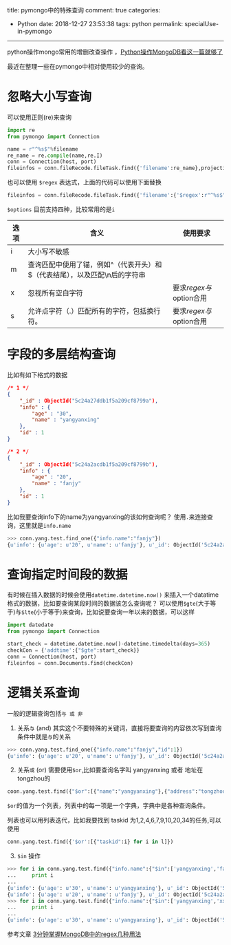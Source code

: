 title: pymongo中的特殊查询
comment: true
categories:
  - Python
date: 2018-12-27 23:53:38
tags: python
permalink: specialUse-in-pymongo

---
python操作mongo常用的增删改查操作 ，[Python操作MongoDB看这一篇就够了](https://juejin.im/post/5addbd0e518825671f2f62ee)

最近在整理一些在pymongo中相对使用较少的查询。

<!-- more -->

# 忽略大小写查询

可以使用正则(re)来查询

``` python 
import re
from pymongo import Connection

name = r"^%s$"%filename
re_name = re.compile(name,re.I)
conn = Connection(host, port)
fileinfos = conn.fileRecode.fileTask.find({'filename':re_name},projection={'_id': False})

```

也可以使用 `$regex` 表达式，上面的代码可以使用下面替换
``` python 
fileinfos = conn.fileRecode.fileTask.find({'filename':{'$regex':r"^%s$"%filename,'$options':"i"}},projection={'_id': False})

```

`$options` 目前支持四种，比较常用的是`i `

| 选项 | 含义 | 使用要求 |
| ------ | ------ | ------ |
|i       |大小写不敏感|     |
|m       |查询匹配中使用了锚，例如^（代表开头）和$（代表结尾），以及匹配\n后的字符串|
|x       |忽视所有空白字符  |要求$regex与$option合用
|s       |允许点字符（.）匹配所有的字符，包括换行符。|要求$regex与$option合用


# 字段的多层结构查询

比如有如下格式的数据
``` json
/* 1 */
{
    "_id" : ObjectId("5c24a27ddb1f5a209cf8799a"),
    "info" : {
        "age" : "30",
        "name" : "yangyanxing"
    },
    "id" : 1
}

/* 2 */
{
    "_id" : ObjectId("5c24a2acdb1f5a209cf8799b"),
    "info" : {
        "age" : "20",
        "name" : "fanjy"
    },
    "id" : 1
}

```
比如我要查询info下的name为yangyanxing的该如何查询呢？
使用`.`来连接查询，这里就是`info.name`
``` python 
>>> conn.yang.test.find_one({"info.name":"fanjy"})
{u'info': {u'age': u'20', u'name': u'fanjy'}, u'_id': ObjectId('5c24a2acdb1f5a209cf8799b'), u'id': 1}

```


# 查询指定时间段的数据

有时候在插入数据的时候会使用`datetime.datetime.now()` 来插入一个datatime格式的数据，比如要查询某段时间的数据该怎么查询呢？
可以使用`$gte`(大于等于)与`$lte`(小于等于)来查询，比如说要查询一年以来的数据，可以这样
``` python 
import datedate
from pymongo import Connection

start_check = datetime.datetime.now()-datetime.timedelta(days=365)
checkCon = {'addtime':{"$gte":start_check}}
conn = Connection(host, port)
fileinfos = conn.Documents.find(checkCon)

```


# 逻辑关系查询
一般的逻辑查询包括`与 或 非`
1. 关系`与` (and)
其实这个不要特殊的关键词，直接将要查询的内容依次写到查询条件中就是`与`的关系
``` python
>>> conn.yang.test.find_one({"info.name":"fanjy","id":1})
{u'info': {u'age': u'20', u'name': u'fanjy'}, u'_id': ObjectId('5c24a2acdb1f5a209cf8799b'), u'id': 1}
```

2. 关系`或` (or) 需要使用`$or`,比如要查询名字叫 yangyanxing 或者 地址在tongzhou的

``` python 
coon.yang.test.find({"$or":[{"name":"yangyanxing"},{"address":"tongzhou"}]})

```
`$or`的值为一个列表，列表中的每一项是一个字典，字典中是各种查询条件。

列表也可以用列表迭代，比如我要找到 taskid 为1,2,4,6,7,9,10,20,34的任务,可以使用
``` python 
conn.yang.test.find({'$or':[{"taskid":i} for i in l]})
```

3. `$in` 操作
``` python 
>>> for i in conn.yang.test.find({"info.name":{"$in":['yangyanxing','fanjy']}}):
...     print i
...
{u'info': {u'age': u'30', u'name': u'yangyanxing'}, u'_id': ObjectId('5c24a27ddb1f5a209cf8799a'), u'id': 1}
{u'info': {u'age': u'20', u'name': u'fanjy'}, u'_id': ObjectId('5c24a2acdb1f5a209cf8799b'), u'id': 1}
>>> for i in conn.yang.test.find({"info.name":{"$in":['yangyanxing','xxxxx']}}):
...     print i
...
{u'info': {u'age': u'30', u'name': u'yangyanxing'}, u'_id': ObjectId('5c24a27ddb1f5a209cf8799a'), u'id': 1}

```

参考文章
[3分钟掌握MongoDB中的regex几种用法](http://blog.51cto.com/suifu/2070686)







